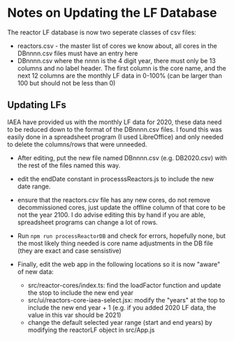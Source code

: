 # Notes on Updating the LF Database
The reactor LF database is now two seperate classes of csv files:

* reactors.csv - the master list of cores we know about, all cores in the DBnnnn.csv files must have an entry here
* DBnnnn.csv where the nnnn is the 4 digit year, there must only be 13 columns and no label header. The first column is the core name, and the next 12 columns are the monthly LF data in 0-100% (can be larger than 100 but should not be less than 0)

## Updating LFs
IAEA have provided us with the monthly LF data for 2020, these data need to be reduced down to the format of the DBnnnn.csv files.
I found this was easily done in a spreadsheet program (I used LibreOffice) and only needed to delete the columns/rows that were unneeded.

* After editing, put the new file named DBnnnn.csv (e.g. DB2020.csv) with the rest of the files named this way.
* edit the endDate constant in processsReactors.js to include the new date range.
* ensure that the reactors.csv file has any new cores, do not remove decommissioned cores, just update the offline column of that core to be not the year 2100. I do advise editing this by hand if you are able, spreadsheet programs can change a lot of rows.
* Run `npm run processReactorDB` and check for errors, hopefully none, but the most likely thing needed is core name adjustments in the DB file (they are exact and case sensistive)

* Finally, edit the web app in the following locations so it is now "aware" of new data:
  * src/reactor-cores/index.ts: find the loadFactor function and update the stop to include the new end year
  * src/ui/reactors-core-iaea-select.jsx: modify the "years" at the top to include the new end year + 1 (e.g. if you added 2020 LF data, the value in this var should be 2021)
  * change the default selected year range (start and end years) by modifying the reactorLF object in src/App.js
